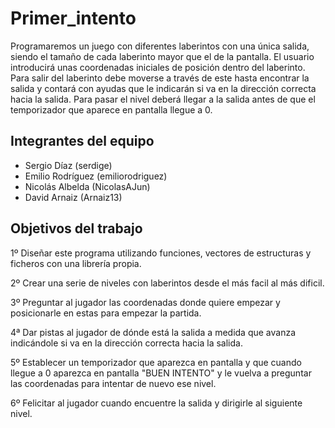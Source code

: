 # Primer_intento

Programaremos un juego con diferentes laberintos con una única salida, siendo el tamaño de cada laberinto mayor que el de la pantalla. 
El usuario introducirá unas coordenadas iniciales de posición dentro del laberinto. Para salir del laberinto debe moverse a través de 
este hasta encontrar la salida y contará con ayudas que le indicarán si va en la dirección correcta hacia la salida. Para pasar el nivel 
deberá llegar a la salida antes de que el temporizador que aparece en pantalla llegue a 0.

## Integrantes del equipo
* Sergio Díaz	       (serdige)
* Emilio Rodríguez  (emiliorodriguez)
* Nicolás Albelda   (NicolasAJun)
* David Arnaiz      (Arnaiz13)

## Objetivos del trabajo

1º Diseñar este programa utilizando funciones, vectores de estructuras y ficheros con una librería propia.

2º Crear una serie de niveles con laberintos desde el más facil al más dificil.

3º Preguntar al jugador las coordenadas donde quiere empezar y posicionarle en estas para empezar la partida.

4ª Dar pistas al jugador de dónde está la salida a medida que avanza indicándole si va en la dirección correcta hacia la salida.

5º Establecer un temporizador que aparezca en pantalla y que cuando llegue a 0 aparezca en pantalla "BUEN INTENTO" y 
le vuelva a preguntar las coordenadas para intentar de nuevo ese nivel.

6º Felicitar al jugador cuando encuentre la salida y dirigirle al siguiente nivel.